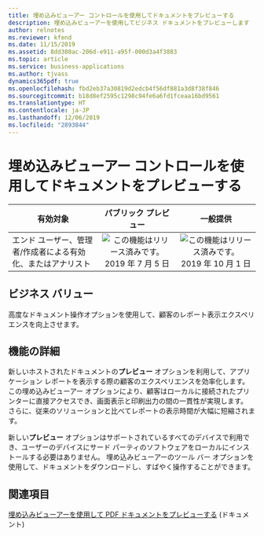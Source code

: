 ```yaml
---
title: 埋め込みビューアー コントロールを使用してドキュメントをプレビューする
description: 埋め込みビューアーを使用してビジネス ドキュメントをプレビューします
author: relnotes
ms.reviewer: kfend
ms.date: 11/15/2019
ms.assetid: 8dd380ac-206d-e911-a95f-000d3a4f3883
ms.topic: article
ms.service: business-applications
ms.author: tjvass
dynamics365pdf: true
ms.openlocfilehash: fbd2eb37a30819d2edcb4f56df881a3d8f38f846
ms.sourcegitcommit: b18d8ef2595c1298c94fe6a6fd1fceaa16bd9561
ms.translationtype: HT
ms.contentlocale: ja-JP
ms.lasthandoff: 12/06/2019
ms.locfileid: "2893844"
---
```

# <a name="preview-documents-using-embedded-viewer-control"></a>埋め込みビューアー コントロールを使用してドキュメントをプレビューする


| 有効対象    |  パブリック プレビュー | 一般提供 | 
| ---------- | :----------: |:----------: |
|エンド ユーザー、管理者/作成者による有効化、またはアナリスト|![この機能はリリース済みです。](/dynamics365-release-plan/media/green-checkmark.png "この機能はリリース済みです。") 2019 年 7 月 5 日| ![この機能はリリース済みです。](/dynamics365-release-plan/media/green-checkmark.png "この機能はリリース済みです。") 2019 年 10 月 1 日|


## <a name="business-value"></a>ビジネス バリュー
<!-- bv start -->
高度なドキュメント操作オプションを使用して、顧客のレポート表示エクスペリエンスを向上させます。
<!-- bv end -->



## <a name="feature-details"></a>機能の詳細
<!--feature detail start -->
新しいホストされたドキュメントの**プレビュー** オプションを利用して、アプリケーション レポートを表示する際の顧客のエクスペリエンスを効率化します。  この埋め込みビューアー オプションにより、顧客はローカルに接続されたプリンターに直接アクセスでき、画面表示と印刷出力の間の一貫性が実現します。 さらに、従来のソリューションと比べてレポートの表示時間が大幅に短縮されます。

新しい**プレビュー** オプションはサポートされているすべてのデバイスで利用でき、ユーザーのデバイスにサード パーティのソフトウェアをローカルにインストールする必要はありません。 埋め込みビューアーのツール バー オプションを使用して、ドキュメントをダウンロードし、すばやく操作することができます。
<!--feature detail end -->










## <a name="see-also"></a>関連項目

[埋め込みビューアーを使用して PDF ドキュメントをプレビューする](https://docs.microsoft.com/dynamics365/unified-operations/dev-itpro/analytics/preview-pdf-documents) (ドキュメント)
